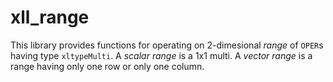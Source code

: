 # xll_range

This library provides functions for operating on 2-dimesional _range_ of `OPER`s having type `xltypeMulti`.
A _scalar range_ is a 1x1 multi.
A _vector range_ is a range having only one row or only one column.

